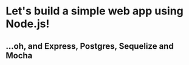 # Let's build a simple web app using Node.js!

## ...oh, and Express, Postgres, Sequelize and Mocha
